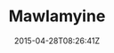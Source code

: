 ---
title: "Mawlamyine"
date: 2015-04-28T08:26:41Z
draft: false
description: ""
type: post
region: "Southeast Asia"
country: "Burma (Myanmar)"
thumbnail: "mawlamyine-1.jpg"
---